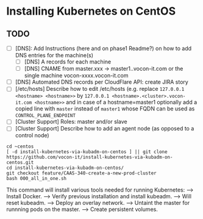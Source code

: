 # Installing Kubernetes on CentOS

## TODO
- [ ] [DNS]: Add Instructions (here and on phase1 Readme?) on how to add DNS entries for the machine(s)
  - [ ] [DNS] A records for each machine
  - [ ] [DNS] CNAME from master.xxx -> master1.<cluster>.vocon-it.com or the single machine vocon-xxxx.vocon-it.com
- [ ] [DNS] Automated DNS records per CloudFlare API: create JIRA story
- [ ] [/etc/hosts] Describe how to edit /etc/hosts (e.g. replace `127.0.0.1 <hostname> <hostname>>` by `127.0.0.1 <hostname>.<cluster>.vocon-it.com <hostname>>` 
            and in case of a hostname=master1 optionally add a copied line with `master` instead of `master1` whose FQDN can be used as `CONTROL_PLANE_ENDPOINT`
- [ ] [Cluster Support] Roles: master and/or slave
- [ ] [Cluster Support] Describe how to add an agent node (as opposed to a control node)

```
cd ~centos
[ -d install-kubernetes-via-kubadm-on-centos ] || git clone https://github.com/vocon-it/install-kubernetes-via-kubadm-on-centos.git
cd install-kubernetes-via-kubadm-on-centos/
git checkout feature/CAAS-340-create-a-new-prod-cluster
bash 000_all_in_one.sh
```

This command will install various tools needed for running Kubernetes:
--> Install Docker.
--> Verify previous installation and install kubeadm.
--> Will reset kubeadm.
--> Deploy an overlay network.
--> Untaint the master for runnning pods on the master.
--> Create persistent volumes.
